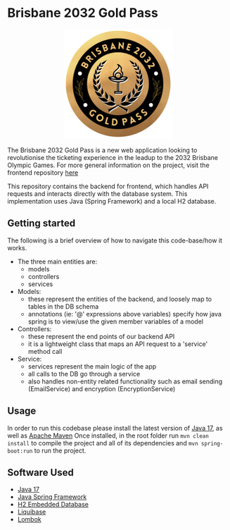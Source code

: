# Brisbane 2032 Gold Pass

<p align="center">
  <img src="https://github.com/Wo-m/tickexperience-frontend/blob/main/src/assets/images/logo.png?raw=true)" alt="logo" width="250"/>
</p>

The Brisbane 2032 Gold Pass is a new web application looking to revolutionise the ticketing experience in the leadup to the 2032 Brisbane Olympic Games. For more general information on the project, visit the frontend repository [here](https://github.com/Wo-m/tickexperience-frontend)

This repository contains the backend for frontend, which handles API requests and interacts directly with the database system. This implementation uses Java (Spring Framework) and a local H2 database.

## Getting started
The following is a brief overview of how to navigate this code-base/how it works.
- The three main entities are:
    - models
    - controllers
    - services
- Models:
    - these represent the entities of the backend, and loosely map to tables in the DB schema
    - annotations (ie: '@' expressions above variables) specify how java spring is to view/use the given member variables of a model
- Controllers:
    - these represent the end points of our backend API
    - it is a lightweight class that maps an API request to a 'service' method call
- Service:
    - services represent the main logic of the app
    - all calls to the DB go through a service
    - also handles non-entity related functionality such as email sending (EmailService) and encryption (EncryptionService)

## Usage
In order to run this codebase please install the latest version of [Java 17](https://www.oracle.com/au/java/technologies/downloads/#java17), as well as [Apache Maven](https://maven.apache.org/)
Once installed, in the root folder run `mvn clean install` to compile the project and all of its dependencies and `mvn spring-boot:run` to run the project.

## Software Used
- [Java 17](https://www.oracle.com/au/java/technologies/downloads/)
- [Java Spring Framework](https://spring.io/)
- [H2 Embedded Database](https://www.h2database.com/html/main.html)
- [Liquibase](https://www.liquibase.org/)
- [Lombok](https://projectlombok.org/)
